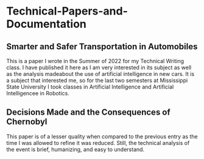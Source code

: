 # Technical-Papers-and-Documentation

## Smarter and Safer Transportation in Automobiles
  This is a paper I wrote in the Summer of 2022 for my Technical
  Writing class. I have published it here as I am very interested
  in its subject as well as the analysis madeabout the use of 
  artificial intelligence in new cars. It is a subject that 
  interested me, so for the last two semesters at 
  Mississippi State University I took classes in Artificial
  Intelligence and Artificial Intelligencee in Robotics. 
 
## Decisions Made and the Consequences of Chernobyl
  This paper is of a lesser quality when compared to the previous 
  entry as the time I was allowed to refine it was reduced. Still, 
  the technical analysis of the event is brief, humanizing, and easy 
  to understand. 

